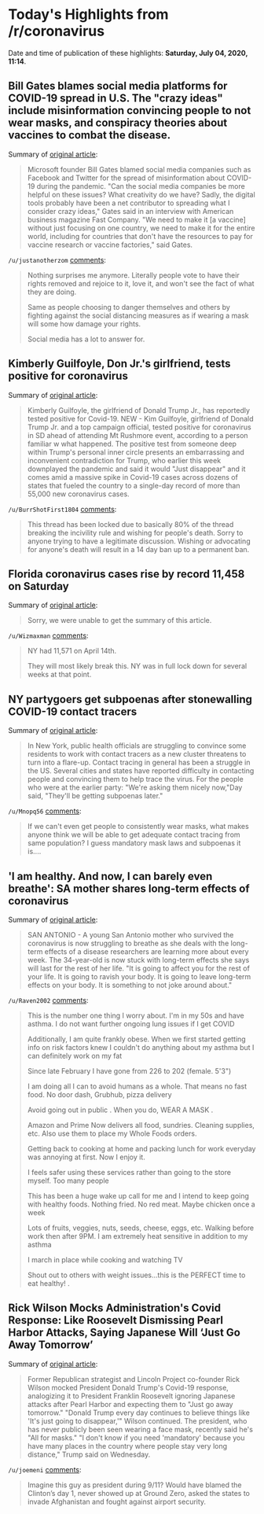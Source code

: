 # Today's Highlights from /r/coronavirus

Date and time of publication of these highlights: **Saturday, July 04, 2020, 11:14**.

## Bill Gates blames social media platforms for COVID-19 spread in U.S. The "crazy ideas" include misinformation convincing people to not wear masks, and conspiracy theories about vaccines to combat the disease.

Summary of [original article](https://news.cgtn.com/news/2020-07-04/Bill-Gates-blames-social-media-platforms-for-COVID-19-spread-in-U-S--RR9BfgELUk/index.html):

> Microsoft founder Bill Gates blamed social media companies such as Facebook and Twitter for the spread of misinformation about COVID-19 during the pandemic. "Can the social media companies be more helpful on these issues? What creativity do we have? Sadly, the digital tools probably have been a net contributor to spreading what I consider crazy ideas," Gates said in an interview with American business magazine Fast Company. "We need to make it [a vaccine] without just focusing on one country, we need to make it for the entire world, including for countries that don't have the resources to pay for vaccine research or vaccine factories," said Gates.

`/u/justanotherzom` [comments](https://www.reddit.com/r/Coronavirus/comments/hl3m5y/bill_gates_blames_social_media_platforms_for/):

> Nothing surprises me anymore. Literally people vote to have their rights removed and rejoice to it, love it, and won't see the fact of what they are doing.
> 
> Same as people choosing to danger themselves and others by fighting against the social distancing measures as if wearing a mask will some how damage your rights.
> 
> Social media has a lot to answer for.

## Kimberly Guilfoyle, Don Jr.'s girlfriend, tests positive for coronavirus

Summary of [original article](https://www.mediaite.com/news/just-in-donald-trump-jr-s-girlfriend-former-fox-news-commentator-kimberly-guilfoyle-reportedly-tests-positive-for-covid-19/):

> Kimberly Guilfoyle, the girlfriend of Donald Trump Jr., has reportedly tested positive for Covid-19. NEW - Kim Guilfoyle, girlfriend of Donald Trump Jr. and a top campaign official, tested positive for coronavirus in SD ahead of attending Mt Rushmore event, according to a person familiar w what happened. The positive test from someone deep within Trump's personal inner circle presents an embarrassing and inconvenient contradiction for Trump, who earlier this week downplayed the pandemic and said it would "Just disappear" and it comes amid a massive spike in Covid-19 cases across dozens of states that fueled the country to a single-day record of more than 55,000 new coronavirus cases.

`/u/BurrShotFirst1804` [comments](https://www.reddit.com/r/Coronavirus/comments/hkvzsr/kimberly_guilfoyle_don_jrs_girlfriend_tests/):

> This thread has been locked due to basically 80% of the thread breaking the incivility rule and wishing for people's death. Sorry to anyone trying to have a legitimate discussion. Wishing or advocating for anyone's death will result in a 14 day ban up to a permanent ban.

## Florida coronavirus cases rise by record 11,458 on Saturday

Summary of [original article](https://www.reuters.com/article/health-coronavirus-florida/florida-coronavirus-cases-rise-by-record-11458-on-saturday-idUSL1N2EB02F):

> Sorry, we were unable to get the summary of this article.

`/u/Wizmaxman` [comments](https://www.reddit.com/r/Coronavirus/comments/hl4ea6/florida_coronavirus_cases_rise_by_record_11458_on/):

> NY had 11,571 on April 14th. 
> 
> They will most likely break this. NY was in full lock down for several weeks at that point.

## NY partygoers get subpoenas after stonewalling COVID-19 contact tracers

Summary of [original article](https://arstechnica.com/science/2020/07/ny-partygoers-get-subpoenas-after-stonewalling-covid-19-contact-tracers/):

> In New York, public health officials are struggling to convince some residents to work with contact tracers as a new cluster threatens to turn into a flare-up. Contact tracing in general has been a struggle in the US. Several cities and states have reported difficulty in contacting people and convincing them to help trace the virus. For the people who were at the earlier party: "We're asking them nicely now,"Day said, "They'll be getting subpoenas later."

`/u/Mnopq56` [comments](https://www.reddit.com/r/Coronavirus/comments/hl2vry/ny_partygoers_get_subpoenas_after_stonewalling/):

> If we can't even get people to consistently wear masks, what makes anyone think we will be able to get adequate contact tracing from same population?  I guess mandatory mask laws and subpoenas it is....

## 'I am healthy. And now, I can barely even breathe': SA mother shares long-term effects of coronavirus

Summary of [original article](https://www.kens5.com/mobile/article/news/health/i-am-healthy-and-now-i-can-barely-even-breathe-sa-mother-shares-long-term-effects-of-coronavirus/273-0ec4298c-4151-4d26-9d92-f7260fc8c1b8):

> SAN ANTONIO - A young San Antonio mother who survived the coronavirus is now struggling to breathe as she deals with the long-term effects of a disease researchers are learning more about every week. The 34-year-old is now stuck with long-term effects she says will last for the rest of her life. "It is going to affect you for the rest of your life. It is going to ravish your body. It is going to leave long-term effects on your body. It is something to not joke around about."

`/u/Raven2002` [comments](https://www.reddit.com/r/Coronavirus/comments/hl34n4/i_am_healthy_and_now_i_can_barely_even_breathe_sa/):

> This is the number one thing I worry about.  I'm in my 50s and have asthma.  I do not want further ongoing lung issues if I get COVID
> 
> 
> Additionally, I am quite frankly obese.  When we first started getting info on risk factors knew I couldn't do anything about my asthma  but I can definitely work on my fat
> 
> Since late February I have gone from 226 to 202 (female. 5'3")
> 
> I am doing all I can to avoid humans as a whole. That means no fast food. No door dash, Grubhub, pizza delivery
> 
> Avoid going out in public . When you do, WEAR A MASK .
> 
> Amazon and Prime Now delivers all food, sundries. Cleaning supplies, etc.  Also use them to place my Whole Foods orders.
> 
> Getting back to cooking at home and packing lunch for work everyday was annoying at first. Now I enjoy it.
> 
> I feels safer using these services rather than going to the store myself. Too many people 
> 
> This has been a huge wake up call for me and I intend to keep going with healthy foods. Nothing fried. No red meat. Maybe chicken once a week
> 
> Lots of fruits, veggies, nuts, seeds, cheese,  eggs, etc.
> Walking before work then after 9PM. I am extremely heat sensitive in addition to my asthma 
> 
> I march in place while cooking and watching TV
> 
> Shout out to others with weight issues...this is the PERFECT time to eat healthy!
> .

## Rick Wilson Mocks Administration's Covid Response: Like Roosevelt Dismissing Pearl Harbor Attacks, Saying Japanese Will ‘Just Go Away Tomorrow’

Summary of [original article](https://www.mediaite.com/tv/rick-wilson-mocks-trump-covid-response-like-roosevelt-dismissing-pearl-harbor-attacks-saying-japanese-will-just-go-away-tomorrow/):

> Former Republican strategist and Lincoln Project co-founder Rick Wilson mocked President Donald Trump's Covid-19 response, analogizing it to President Franklin Roosevelt ignoring Japanese attacks after Pearl Harbor and expecting them to "Just go away tomorrow." "Donald Trump every day continues to believe things like 'It's just going to disappear,'" Wilson continued. The president, who has never publicly been seen wearing a face mask, recently said he's "All for masks." "I don't know if you need 'mandatory' because you have many places in the country where people stay very long distance," Trump said on Wednesday.

`/u/joemeni` [comments](https://www.reddit.com/r/Coronavirus/comments/hl1c42/rick_wilson_mocks_administrations_covid_response/):

> Imagine this guy as president during 9/11?  Would have blamed the Clinton’s day 1, never showed up at Ground Zero, asked the states to invade Afghanistan and fought against airport security.

